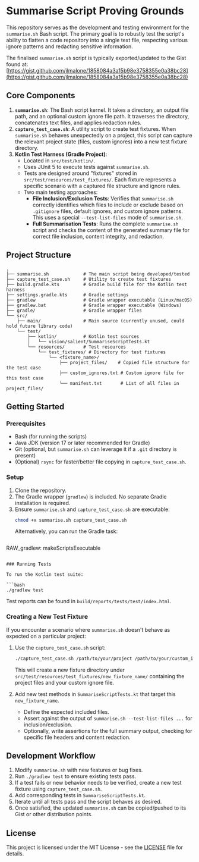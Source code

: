 # Summarise Script Proving Grounds

This repository serves as the development and testing environment for the `summarise.sh` Bash script. The primary goal is to robustly test the script's ability to flatten a code repository into a single text file, respecting various ignore patterns and redacting sensitive information.

The finalised `summarise.sh` script is typically exported/updated to the Gist found at:
[https://gist.github.com/jlmalone/1858084a3a15b98e3758355e0a38bc28](https://gist.github.com/jlmalone/1858084a3a15b98e3758355e0a38bc28)

## Core Components

1.  **`summarise.sh`**: The Bash script kernel. It takes a directory, an output file path, and an optional custom ignore file path. It traverses the directory, concatenates text files, and applies redaction rules.
2.  **`capture_test_case.sh`**: A utility script to create test fixtures. When `summarise.sh` behaves unexpectedly on a project, this script can capture the relevant project state (files, custom ignores) into a new test fixture directory.
3.  **Kotlin Test Harness (Gradle Project)**:
    *   Located in `src/test/kotlin/`.
    *   Uses JUnit 5 to execute tests against `summarise.sh`.
    *   Tests are designed around "fixtures" stored in `src/test/resources/test_fixtures/`. Each fixture represents a specific scenario with a captured file structure and ignore rules.
    *   Two main testing approaches:
        *   **File Inclusion/Exclusion Tests**: Verifies that `summarise.sh` correctly identifies which files to include or exclude based on `.gitignore` files, default ignores, and custom ignore patterns. This uses a special `--test-list-files` mode of `summarise.sh`.
        *   **Full Summarisation Tests**: Runs the complete `summarise.sh` script and checks the content of the generated summary file for correct file inclusion, content integrity, and redaction.

## Project Structure

```
.
├── summarise.sh             # The main script being developed/tested
├── capture_test_case.sh     # Utility to create test fixtures
├── build.gradle.kts         # Gradle build file for the Kotlin test harness
├── settings.gradle.kts      # Gradle settings
├── gradlew                  # Gradle wrapper executable (Linux/macOS)
├── gradlew.bat              # Gradle wrapper executable (Windows)
├── gradle/                  # Gradle wrapper files
└── src/
    ├── main/                # Main source (currently unused, could hold future library code)
    └── test/
        ├── kotlin/          # Kotlin test sources
        │   └── vision/salient/SummariseScriptTests.kt
        └── resources/       # Test resources
            └── test_fixtures/ # Directory for test fixtures
                └── <fixture_name>/
                    ├── project_files/    # Copied file structure for the test case
                    ├── custom_ignores.txt # Custom ignore file for this test case
                    └── manifest.txt       # List of all files in project_files/
```

## Getting Started

### Prerequisites

*   Bash (for running the scripts)
*   Java JDK (version 17 or later recommended for Gradle)
*   Git (optional, but `summarise.sh` can leverage it if a `.git` directory is present)
*   (Optional) `rsync` for faster/better file copying in `capture_test_case.sh`.

### Setup

1.  Clone the repository.
2.  The Gradle wrapper (`gradlew`) is included. No separate Gradle installation is required.
3.  Ensure `summarise.sh` and `capture_test_case.sh` are executable:
    ```bash
    chmod +x summarise.sh capture_test_case.sh
    ```
    Alternatively, you can run the Gradle task:
    ```bash
RAW_gradlew: makeScriptsExecutable
```

### Running Tests

To run the Kotlin test suite:

```bash
./gradlew test
```

Test reports can be found in `build/reports/tests/test/index.html`.

### Creating a New Test Fixture

If you encounter a scenario where `summarise.sh` doesn't behave as expected on a particular project:

1.  Use the `capture_test_case.sh` script:
    ```bash
    ./capture_test_case.sh /path/to/your/project /path/to/your/custom_ignore.txt new_fixture_name
    ```
    This will create a new fixture directory under `src/test/resources/test_fixtures/new_fixture_name/` containing the project files and your custom ignore file.

2.  Add new test methods in `SummariseScriptTests.kt` that target this `new_fixture_name`.
    *   Define the expected included files.
    *   Assert against the output of `summarise.sh --test-list-files ...` for inclusion/exclusion.
    *   Optionally, write assertions for the full summary output, checking for specific file headers and content redaction.

## Development Workflow

1.  Modify `summarise.sh` with new features or bug fixes.
2.  Run `./gradlew test` to ensure existing tests pass.
3.  If a test fails or new behavior needs to be verified, create a new test fixture using `capture_test_case.sh`.
4.  Add corresponding tests in `SummariseScriptTests.kt`.
5.  Iterate until all tests pass and the script behaves as desired.
6.  Once satisfied, the updated `summarise.sh` can be copied/pushed to its Gist or other distribution points.

## License

This project is licensed under the MIT License - see the [LICENSE](LICENSE) file for details.